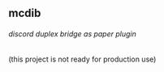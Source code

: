 ## mcdib

###### discord duplex bridge as paper plugin
(this project is not ready for production use)
